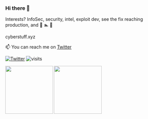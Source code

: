 ### Hi there 👋 

Interests? InfoSec, security, intel, exploit dev, see the fix reaching production, and :running: :swimmer: :climbing:

cyberstuff.xyz

📫 You can reach me on [Twitter](https://twitter.com/valeriocestrone) 

[![Twitter](https://img.shields.io/twitter/follow/valeriocestrone?style=social)](https://twitter.com/valeriocestrone) <img src="https://visitor-badge.laobi.icu/badge?page_id=v4lerio.v4lerio" alt="visits"/>

<img align="left" src="https://github-readme-stats.vercel.app/api?username=v4lerio&count_private=true&show_icons=true&theme=vue" height="150" />

<img align="left" src="https://github-readme-stats.vercel.app/api/top-langs/?username=v4lerio&layout=compact&theme=vue&langs_count=10" height="150"/>
